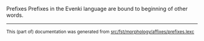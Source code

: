 Prefixes
Prefixes in the Evenki language are bound to beginning of other words.

* * *

<small>This (part of) documentation was generated from [src/fst/morphology/affixes/prefixes.lexc](https://github.com/giellalt/lang-evn/blob/main/src/fst/morphology/affixes/prefixes.lexc)</small>
